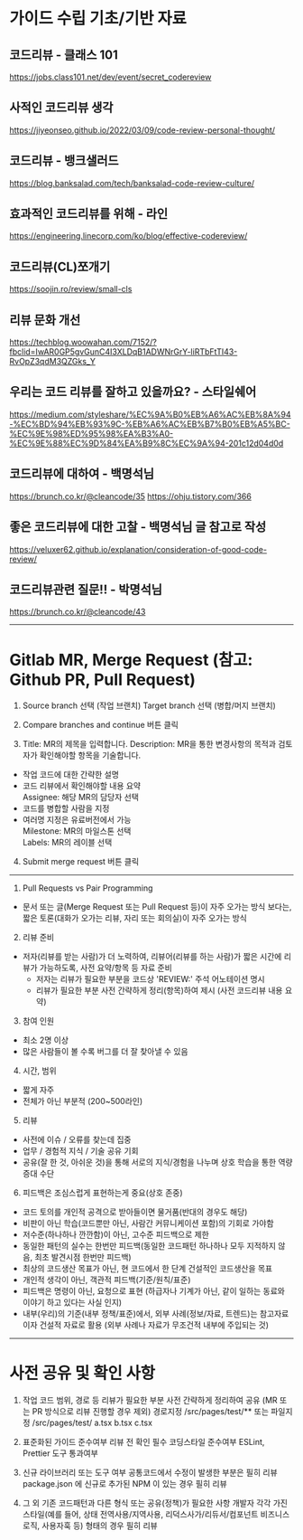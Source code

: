 # 가이드 수립 기초/기반 자료

## 코드리뷰 - 클래스 101

https://jobs.class101.net/dev/event/secret_codereview

## 사적인 코드리뷰 생각

https://jiyeonseo.github.io/2022/03/09/code-review-personal-thought/

## 코드리뷰 - 뱅크샐러드

https://blog.banksalad.com/tech/banksalad-code-review-culture/

## 효과적인 코드리뷰를 위해 - 라인

https://engineering.linecorp.com/ko/blog/effective-codereview/

## 코드리뷰(CL)쪼개기

https://soojin.ro/review/small-cls

## 리뷰 문화 개선

https://techblog.woowahan.com/7152/?fbclid=IwAR0GP5gvGunC4I3XLDqB1ADWNrGrY-liRTbFtTI43-RvOpZ3qdM3QZGks_Y

## 우리는 코드 리뷰를 잘하고 있을까요? - 스타일쉐어

https://medium.com/styleshare/%EC%9A%B0%EB%A6%AC%EB%8A%94-%EC%BD%94%EB%93%9C-%EB%A6%AC%EB%B7%B0%EB%A5%BC-%EC%9E%98%ED%95%98%EA%B3%A0-%EC%9E%88%EC%9D%84%EA%B9%8C%EC%9A%94-201c12d04d0d

## 코드리뷰에 대하여 - 백명석님

https://brunch.co.kr/@cleancode/35
https://ohju.tistory.com/366

## 좋은 코드리뷰에 대한 고찰 - 백명석님 글 참고로 작성

https://veluxer62.github.io/explanation/consideration-of-good-code-review/

## 코드리뷰관련 질문!! - 박명석님

https://brunch.co.kr/@cleancode/43

---

# Gitlab MR, Merge Request (참고: Github PR, Pull Request)

1. Source branch 선택 (작업 브랜치) Target branch 선택 (병합/머지 브랜치)

2. Compare branches and continue 버튼 클릭

3. Title: MR의 제목을 입력합니다.
   Description: MR을 통한 변경사항의 목적과 검토자가 확인해야할 항목을 기술합니다.

- 작업 코드에 대한 간략한 설명
- 코드 리뷰에서 확인해야할 내용 요약  
  Assignee: 해당 MR의 담당자 선택
- 코드를 병합할 사람을 지정
- 여러명 지정은 유료버전에서 가능  
  Milestone: MR의 마일스톤 선택  
  Labels: MR의 레이블 선택  


4. Submit merge request 버튼 클릭

---

1. Pull Requests vs Pair Programming

- 문서 또는 글(Merge Request 또는 Pull Request 등)이 자주 오가는 방식 보다는, 짧은 토론(대화가 오가는 리뷰, 자리 또는 회의실)이 자주 오가는 방식

2. 리뷰 준비

- 저자(리뷰를 받는 사람)가 더 노력하여, 리뷰어(리뷰를 하는 사람)가 짧은 시간에 리뷰가 가능하도록, 사전 요약/항목 등 자료 준비
  - 저자는 리뷰가 필요한 부분을 코드상 'REVIEW:' 주석 어노테이션 명시
  - 리뷰가 필요한 부분 사전 간략하게 정리(항목)하여 제시 (사전 코드리뷰 내용 요약)

3. 참여 인원

- 최소 2명 이상
- 많은 사람들이 볼 수록 버그를 더 잘 찾아낼 수 있음

4. 시간, 범위

- 짧게 자주
- 전체가 아닌 부분적 (200~500라인)

5. 리뷰

- 사전에 이슈 / 오류를 찾는데 집중
- 업무 / 경험적 지식 / 기술 공유 기회
- 공유(잘 한 것, 아쉬운 것)을 통해 서로의 지식/경험을 나누며 상호 학습을 통한 역량 증대 수단

6. 피드백은 조심스럽게 표현하는게 중요(상호 존중)

- 코드 토의를 개인적 공격으로 받아들이면 물거품(반대의 경우도 해당)
- 비판이 아닌 학습(코드뿐만 아닌, 사람간 커뮤니케이션 포함)의 기회로 가야함
- 저수준(하나하나 깐깐함)이 아닌, 고수준 피드백으로 제한
- 동일한 패턴의 실수는 한번만 피드백(동일한 코드패턴 하나하나 모두 지적하지 않음, 최초 발견시점 한번만 피드백)
- 최상의 코드생산 목표가 아닌, 현 코드에서 한 단계 건설적인 코드생산을 목표
- 개인적 생각이 아닌, 객관적 피드백(기준/원칙/표준)
- 피드백은 명령이 아닌, 요청으로 표현 (하급자나 기계가 아닌, 같이 일하는 동료와 이야기 하고 있다는 사실 인지)
- 내부(우리)의 기준(내부 정책/표준)에서, 외부 사례(정보/자료, 트렌드)는 참고자료이자 건설적 자료로 활용 (외부 사례나 자료가 무조건적 내부에 주입되는 것)


-----

# 사전 공유 및 확인 사항

1. 작업 코드 범위, 경로 등 리뷰가 필요한 부분 사전 간략하게 정리하여 공유 (MR 또는 PR 방식으로 리뷰 진행할 경우 제외)
경로지정
/src/pages/test/**
또는 파일지정
/src/pages/test/
a.tsx
b.tsx
c.tsx

2. 표준화된 가이드 준수여부 리뷰 전 확인 필수
코딩스타일 준수여부
ESLint, Prettier 도구 통과여부

3. 신규 라이브러리 또는 도구 여부
공통코드에서 수정이 발생한 부분은 필히 리뷰    
package.json 에 신규로 추가된 NPM 이 있는 경우 필히 리뷰  

4. 그 외 기존 코드패턴과 다른 형식 또는 공유(정책)가 필요한 사항
개발자 각각 가진 스타일(예를 들어, 상태 전역사용/지역사용, 리덕스사가/리듀서/컴포넌트 비즈니스로직, 사용자훅 등) 형태의 경우 필히 리뷰

